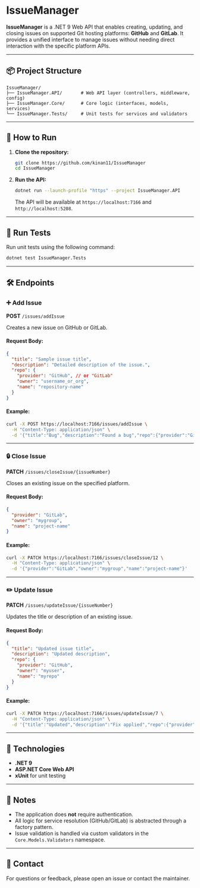 # IssueManager

**IssueManager** is a .NET 9 Web API that enables creating, updating, and closing issues on supported Git hosting platforms: **GitHub** and **GitLab**. It provides a unified interface to manage issues without needing direct interaction with the specific platform APIs.

---

## 📦 Project Structure

```
IssueManager/
├── IssueManager.API/       # Web API layer (controllers, middleware, config)
├── IssueManager.Core/      # Core logic (interfaces, models, services)
└── IssueManager.Tests/     # Unit tests for services and validators
```

---

## 🚀 How to Run

1. **Clone the repository:**

   ```bash
   git clone https://github.com/kinan11/IssueManager
   cd IssueManager
   ```

2. **Run the API:**

   ```bash
   dotnet run --launch-profile "https" --project IssueManager.API
   ```

   The API will be available at `https://localhost:7166` and `http://localhost:5208`.

---

## 🧪 Run Tests

Run unit tests using the following command:

```bash
dotnet test IssueManager.Tests
```

---

## 🛠️ Endpoints

### ➕ Add Issue

**POST** `/issues/addIssue`

Creates a new issue on GitHub or GitLab.

#### Request Body:

```json
{
  "title": "Sample issue title",
  "description": "Detailed description of the issue.",
  "repo": {
    "provider": "GitHub", // or "GitLab"
    "owner": "username_or_org",
    "name": "repository-name"
  }
}
```

#### Example:

```bash
curl -X POST https://localhost:7166/issues/addIssue \
  -H "Content-Type: application/json" \
  -d '{"title":"Bug","description":"Found a bug","repo":{"provider":"GitHub","owner":"myuser","name":"myrepo"}}'
```

---

### 🔒 Close Issue

**PATCH** `/issues/closeIssue/{issueNumber}`

Closes an existing issue on the specified platform.

#### Request Body:

```json
{
  "provider": "GitLab",
  "owner": "mygroup",
  "name": "project-name"
}
```

#### Example:

```bash
curl -X PATCH https://localhost:7166/issues/closeIssue/12 \
  -H "Content-Type: application/json" \
  -d '{"provider":"GitLab","owner":"mygroup","name":"project-name"}'
```

---

### ✏️ Update Issue

**PATCH** `/issues/updateIssue/{issueNumber}`

Updates the title or description of an existing issue.

#### Request Body:

```json
{
  "title": "Updated issue title",
  "description": "Updated description",
  "repo": {
    "provider": "GitHub",
    "owner": "myuser",
    "name": "myrepo"
  }
}
```

#### Example:

```bash
curl -X PATCH https://localhost:7166/issues/updateIssue/7 \
  -H "Content-Type: application/json" \
  -d '{"title":"Updated","description":"Fix applied","repo":{"provider":"GitHub","owner":"myuser","name":"myrepo"}}'
```

---

## 🧹 Technologies

- **.NET 9**
- **ASP.NET Core Web API**
- **xUnit** for unit testing

---

## 📝 Notes

- The application does **not** require authentication.
- All logic for service resolution (GitHub/GitLab) is abstracted through a factory pattern.
- Issue validation is handled via custom validators in the `Core.Models.Validators` namespace.

---

## 📢 Contact

For questions or feedback, please open an issue or contact the maintainer.

